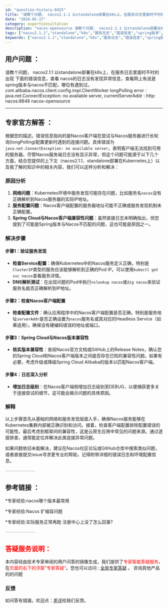 ```yaml
---
id: "question-history-8425"
title: "请教个问题， nacos2.1.1 以standalone部署在k8s上，在服务日志里面时不时的出现 下面的错误信息，查看 nacos的日志没有发现异常信息，查看网上有说是spring版本与nacos不匹配，哪位有遇到过。com.alibaba.nacos.client.config.impl.ClientWorker longPolling error : java.net.ConnectException: no available server, currentServerAddr : http: nacos:8848 nacos-opensource"
date: "2024-05-17"
category: expertConsultation
description: "nacos-opensource 请教个问题， nacos2.1.1 以standalone部署在k8s上，在服务日志里面时不时的出现 下面的错误信息，查看 nacos的日志没有发现异常信息，查看网上有说是spring版本与nacos不匹配，哪位有遇到过。com.alibaba.nacos.client.config.impl.ClientWorker longPolling error : java.net.ConnectException: no available server, currentServerAddr : http: nacos:8848"
tags: ["nacos2.1.1","standalone","k8s","服务日志","错误信息","spring版本","nacos不匹配","ClientWorker","longPolling","java.net.ConnectException","no available server","currentServerAddr","http: nacos:8848"]
keywords: ["nacos2.1.1","standalone","k8s","服务日志","错误信息","spring版本","nacos不匹配","ClientWorker","longPolling","java.net.ConnectException","no available server","currentServerAddr","http: nacos:8848"]
---
```


## 用户问题 ： 
 请教个问题， nacos2.1.1 以standalone部署在k8s上，在服务日志里面时不时的出现 下面的错误信息，查看 nacos的日志没有发现异常信息，查看网上有说是spring版本与nacos不匹配，哪位有遇到过。com.alibaba.nacos.client.config.impl.ClientWorker longPolling error : java.net.ConnectException: no available server, currentServerAddr : http: nacos:8848 nacos-opensource 

---------------
## 专家官方解答 ：

根据您的描述，错误信息指向的是Nacos客户端在尝试与Nacos服务器进行长轮询(longPolling)配置更新时遇到的连接问题。具体错误为`java.net.ConnectException: no available server`，表明客户端无法找到可用的服务器。尽管Nacos服务端日志没有显示异常，但这个问题可能源于以下几个方面，结合您提供的上下文（nacos2.1.1、standalone部署在Kubernetes上）以及我了解的知识中的相关内容，我们可以这样分析和解决：

### 原因分析
1. **网络问题**：Kubernetes环境中服务发现可能存在问题，比如服务名`nacos`没有正确解析到Nacos服务器的实际IP地址。
2. **服务配置问题**：Nacos客户端配置的服务器地址可能不正确或服务发现机制未正确配置。
3. **Spring Cloud与Nacos客户端兼容性问题**：虽然直接日志未明确指出，但您提到了可能是Spring版本与Nacos不匹配的问题，这也可能是原因之一。

### 解决步骤
#### 步骤1：验证服务发现
- **检查Service配置**：确保Kubernetes中的Nacos服务定义正确，特别是`ClusterIP`类型的服务应该能够解析到正确的Pod IP。可以使用`kubectl get svc nacos`查看服务详情。
- **DNS解析测试**：在出现问题的Pod中执行`nslookup nacos`或`dig nacos`来验证服务名能否正确解析到IP地址。

#### 步骤2：检查Nacos客户端配置
- **检查配置文件**：确认应用程序中的Nacos客户端配置是否正确，特别是服务地址`serverAddr`是否正确设置为`nacos`服务名或其对应的Headless Service（如果适用）。确保没有硬编码错误的地址或端口。
  
#### 步骤3：Spring Cloud与Nacos版本兼容性
- **核实版本兼容性**：查阅Nacos官方文档或GitHub上的Release Notes，确认您的Spring Cloud和Nacos客户端版本之间是否存在已知的兼容性问题。如果有必要，考虑升级或降级Spring Cloud Alibaba的版本以匹配Nacos客户端。

#### 步骤4：日志深入分析
- **增加日志级别**：在Nacos客户端侧增加日志级别至DEBUG，以便捕获更多关于连接尝试的细节，这可能会揭示问题的具体原因。

### 解释
以上步骤首先从基础的网络和服务发现层面入手，确保Nacos服务能够在Kubernetes集群内部被正确识别和访问。接着，检查客户端配置排除配置错误的可能性，最后考虑到框架间的兼容性，这是云原生应用中常见的问题来源。通过逐层排查，通常能定位并解决此类连接异常问题。

如果问题依旧未能解决，建议在Nacos社区论坛或GitHub仓库中搜索类似问题，或者直接提交issue寻求更专业的帮助，记得附带详细的错误日志和环境配置信息。


<font color="#949494">---------------</font> 


## 参考链接 ：

*专家经验:nacos哪个版本最常用 
 
 *专家经验:Nacos 扩缩容问题 
 
 *专家经验:实际服务正常再跑 注册中心上没了怎么回事? 


 <font color="#949494">---------------</font> 
 


## <font color="#FF0000">答疑服务说明：</font> 

本内容经由技术专家审阅的用户问答的镜像生成，我们提供了<font color="#FF0000">专家智能答疑服务</font>，在<font color="#FF0000">页面的右下的浮窗”专家答疑“</font>。您也可以访问 : [全局专家答疑](https://opensource.alibaba.com/chatBot) 。 咨询其他产品的的问题

### 反馈
如问答有错漏，欢迎点：[差评](https://ai.nacos.io/user/feedbackByEnhancerGradePOJOID?enhancerGradePOJOId=13646)给我们反馈。
